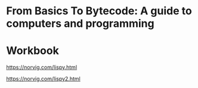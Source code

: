 # From Basics To Bytecode: A guide to computers and programming
# Workbook



https://norvig.com/lispy.html

https://norvig.com/lispy2.html

